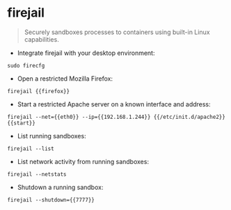 # firejail

> Securely sandboxes processes to containers using built-in Linux capabilities.

- Integrate firejail with your desktop environment:

`sudo firecfg`

- Open a restricted Mozilla Firefox:

`firejail {{firefox}}`

- Start a restricted Apache server on a known interface and address:

`firejail --net={{eth0}} --ip={{192.168.1.244}} {{/etc/init.d/apache2}} {{start}}`

- List running sandboxes:

`firejail --list`

- List network activity from running sandboxes:

`firejail --netstats`

- Shutdown a running sandbox:

`firejail --shutdown={{7777}}`
